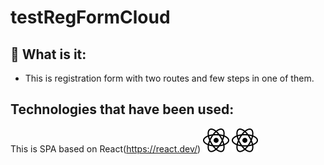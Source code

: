 # testRegFormCloud

## :eyes: What is it:
- This is registration form with two routes and few steps in one of them.

## Technologies that have been used:
This is SPA based on React(https://react.dev/)
![Alt text](./readmeIcons/react.svg)
<img src="./readmeIcons/react.svg">

